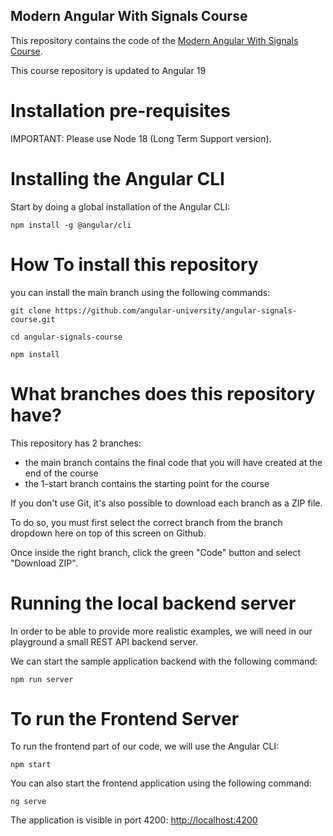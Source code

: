 
##  Modern Angular With Signals Course

This repository contains the code of the [Modern Angular With Signals Course](https://angular-university.io/course/angular-signals-course).

This course repository is updated to Angular 19

# Installation pre-requisites

IMPORTANT: Please use Node 18 (Long Term Support version).

# Installing the Angular CLI

Start by doing a global installation of the Angular CLI:

    npm install -g @angular/cli

# How To install this repository

you can install the main branch using the following commands:

    git clone https://github.com/angular-university/angular-signals-course.git

    cd angular-signals-course

    npm install

# What branches does this repository have?

This repository has 2 branches:

- the main branch contains the final code that you will have created at the end of the course
- the 1-start branch contains the starting point for the course

If you don't use Git, it's also possible to download each branch as a ZIP file.

To do so, you must first select the correct branch from the branch dropdown here on top of this screen on Github. 

Once inside the right branch, click the green "Code" button and select "Download ZIP".

# Running the local backend server

In order to be able to provide more realistic examples, we will need in our playground a small REST API backend server. 

We can start the sample application backend with the following command:

    npm run server

# To run the Frontend Server

To run the frontend part of our code, we will use the Angular CLI:

    npm start

You can also start the frontend application using the following command:

    ng serve

The application is visible in port 4200: [http://localhost:4200](http://localhost:4200)
